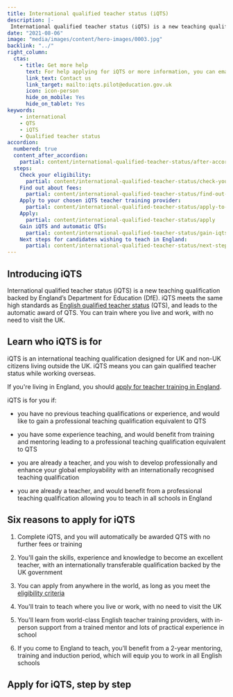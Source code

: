 ```yaml
---
title: International qualified teacher status (iQTS)
description: |-
 International qualified teacher status (iQTS) is a new teaching qualification backed by England’s Department for Education (DfE) in the UK. iQTS meets the same high standards as English qualified teacher status (QTS), and leads to the automatic award of QTS. You can train where you live and work. 
date: "2021-08-06"
image: "media/images/content/hero-images/0003.jpg"
backlink: "../"
right_column:
  ctas:
    - title: Get more help
      text: For help applying for iQTS or more information, you can email us.
      link_text: Contact us
      link_target: mailto:iqts.pilot@education.gov.uk
      icon: icon-person
      hide_on_mobile: Yes
      hide_on_tablet: Yes
keywords: 
    - international
    - QTS
    - iQTS
    - Qualified teacher status
accordion:
  numbered: true
  content_after_accordion:
    partial: content/international-qualified-teacher-status/after-accordion
  steps:
    Check your eligibility:
      partial: content/international-qualified-teacher-status/check-your-eligibility
    Find out about fees:
      partial: content/international-qualified-teacher-status/find-out-about-fees
    Apply to your chosen iQTS teacher training provider:
      partial: content/international-qualified-teacher-status/apply-to-your-chosen-iqts-teacher-training-provider
    Apply:
      partial: content/international-qualified-teacher-status/apply
    Gain iQTS and automatic QTS:
      partial: content/international-qualified-teacher-status/gain-iqts-and-automatic-qts
    Next steps for candidates wishing to teach in England:
      partial: content/international-qualified-teacher-status/next-steps-for-candidates
---
```


## Introducing iQTS

International qualified teacher status (iQTS) is a new teaching qualification backed by England’s Department for Education (DfE). iQTS meets the same high standards as [English qualified teacher status](https://www.gov.uk/guidance/qualified-teacher-status-qts) (QTS), and leads to the automatic award of QTS. You can train where you live and work, with no need to visit the UK. 

## Learn who iQTS is for

iQTS is an international teaching qualification designed for UK and non-UK citizens living outside the UK. iQTS means you can gain qualified teacher status while working overseas. 

If you're living in England, you should [apply for teacher training in England](/steps-to-become-a-teacher). 

iQTS is for you if:
 
* you have no previous teaching qualifications or experience, and would like to gain a professional teaching qualification equivalent to QTS

* you have some experience teaching, and would benefit from training and mentoring leading to a professional teaching qualification equivalent to QTS

* you are already a teacher, and you wish to develop professionally and enhance your global employability with an internationally recognised teaching qualification

* you are already a teacher, and would benefit from a professional teaching qualification allowing you to teach in all schools in England

## Six reasons to apply for iQTS

1. Complete iQTS, and you will automatically be awarded QTS with no further fees or training

2. You'll gain the skills, experience and knowledge to become an excellent teacher, with an internationally transferable qualification backed by the UK government 

3. You can apply from anywhere in the world, as long as you meet the [eligibility criteria](#step-1)

4. You'll train to teach where you live or work, with no need to visit the UK

5. You'll learn from world-class English teacher training providers, with in-person support from a trained mentor and lots of practical experience in school

6. If you come to England to teach, you’ll benefit from a 2-year mentoring, training and induction period, which will equip you to work in all English schools




## Apply for iQTS, step by step
 
